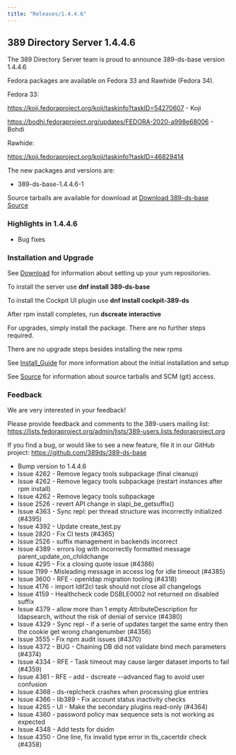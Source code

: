 ```yaml
---
title: "Releases/1.4.4.6"
---
```


389 Directory Server 1.4.4.6
-----------------------------

The 389 Directory Server team is proud to announce 389-ds-base version 1.4.4.6

Fedora packages are available on Fedora 33 and Rawhide (Fedora 34).

Fedora 33:

<https://koji.fedoraproject.org/koji/taskinfo?taskID=54270607> - Koji

<https://bodhi.fedoraproject.org/updates/FEDORA-2020-a998e68006> - Bohdi

Rawhide:

<https://koji.fedoraproject.org/koji/taskinfo?taskID=46829414>



The new packages and versions are:

- 389-ds-base-1.4.4.6-1

Source tarballs are available for download at [Download 389-ds-base Source](https://releases.pagure.org/389-ds-base/389-ds-base-1.4.4.6.tar.bz2)

### Highlights in 1.4.4.6

- Bug fixes

### Installation and Upgrade 

See [Download](../download.html) for information about setting up your yum repositories.

To install the server use **dnf install 389-ds-base**

To install the Cockpit UI plugin use **dnf install cockpit-389-ds**

After rpm install completes, run **dscreate interactive**

For upgrades, simply install the package.  There are no further steps required.

There are no upgrade steps besides installing the new rpms 

See [Install\_Guide](../howto/howto-install-389.html) for more information about the initial installation and setup

See [Source](../development/source.html) for information about source tarballs and SCM (git) access.

### Feedback

We are very interested in your feedback!

Please provide feedback and comments to the 389-users mailing list: <https://lists.fedoraproject.org/admin/lists/389-users.lists.fedoraproject.org>

If you find a bug, or would like to see a new feature, file it in our GitHub project: <https://github.com/389ds/389-ds-base>

- Bump version to 1.4.4.6
- Issue 4262 - Remove legacy tools subpackage (final cleanup)
- Issue 4262 - Remove legacy tools subpackage (restart instances after rpm install)
- Issue 4262 - Remove legacy tools subpackage
- Issue 2526 - revert API change in slapi_be_getsuffix()
- Issue 4363 - Sync repl: per thread structure was incorrectly initialized (#4395)
- Issue 4392 - Update create_test.py
- Issue 2820 - Fix CI tests (#4365)
- Issue 2526 - suffix management in backends incorrect
- Issue 4389 - errors log with incorrectly formatted message parent_update_on_childchange
- Issue 4295 - Fix a closing quote issue (#4386)
- Issue 1199 - Misleading message in access log for idle timeout (#4385)
- Issue 3600 - RFE - openldap migration tooling (#4318)
- Issue 4176 - import ldif2cl task should not close all changelogs
- Issue 4159 - Healthcheck code DSBLE0002 not returned on disabled suffix
- Issue 4379 - allow more than 1 empty AttributeDescription for ldapsearch, without the risk of denial of service (#4380)
- Issue 4329 - Sync repl - if a serie of updates target the same entry then the cookie get wrong changenumber (#4356)
- Issue 3555 - Fix npm audit issues (#4370)
- Issue 4372 - BUG - Chaining DB did not validate bind mech parameters (#4374)
- Issue 4334 - RFE - Task timeout may cause larger dataset imports to fail (#4359)
- Issue 4361 - RFE - add - dscreate --advanced flag to avoid user confusion
- Issue 4368 - ds-replcheck crashes when processing glue entries
- Issue 4366 - lib389 - Fix account status inactivity checks
- Issue 4265 - UI - Make the secondary plugins read-only (#4364)
- Issue 4360 - password policy max sequence sets is not working as expected
- Issue 4348 - Add tests for dsidm
- Issue 4350 - One line, fix invalid type error in tls_cacertdir check (#4358)


